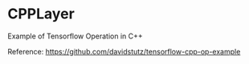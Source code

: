 # CPPLayer
Example of Tensorflow Operation in C++

Reference: https://github.com/davidstutz/tensorflow-cpp-op-example
